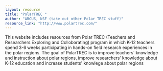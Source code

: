 ```yaml
---
layout: resource
title: "PolarTREC "
author: "ARCUS, NSF (take out other Polar TREC stuff)"
resource_link: "http://www.polartrec.com/"
---
```


This website includes resources from Polar TREC (Teachers and Researchers Exploring and Colloborating) program in which K-12 teachers spend 3-6 weeks participating in hands-on field research experiences in the polar regions.   The goal of PolarTREC is to improve teachers' knowledge and instruction about polar regions, improve researchers' knowledge about K-12  education and increase students' knowlege about polar regions
